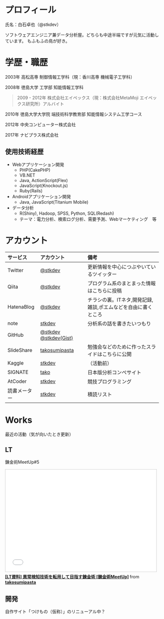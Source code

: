 # プロフィール
氏名：白石卓也（@stkdev）

ソフトウェアエンジニア兼データ分析屋。どちらも中途半端ですが元気に活動しています。
もふもふの鳥が好き。

# 学歴・職歴

2003年 高松高専 制御情報工学科（現：香川高専 機械電子工学科）

2008年 徳島大学 工学部 知能情報工学科

> 2009 - 2012年 株式会社エイペックス（現：株式会社MetaMoji エイペックス研究所）アルバイト

2010年 徳島大学大学院 端技術科学教育部 知能情報システム工学コース

2012年 中央コンピューター株式会社

2017年 ナビプラス株式会社


## 使用技術経歴
- Webアプリケーション開発
    - PHP(CakePHP)
    - VB.NET
    - Java, ActionScript(Flex)
    - JavaScript(Knockout.js)
    - Ruby(Rails)
- Androidアプリケーション開発
    - Java, JavaScript(Titanium Mobile)
- データ分析
    - R(Shiny), Hadoop, SPSS, Python, SQL(Redash)
    - テーマ：電力分析、検索ログ分析、需要予測、Webマーケティング　等

# アカウント

|サービス|アカウント|備考|
|:---|:---|:---|
|Twitter|[@stkdev](https://twitter.com/stkdev)|更新情報を中心につぶやいているツイッター|
|Qiita|[@stkdev](http://qiita.com/stkdev)|プログラム系のまとまった情報はこちらに投稿|
|HatenaBlog|[@stkdev](http://stkdev.hatenablog.com/)|チラシの裏。ITネタ,開発記録,雑談,ポエムなどを自由に書くところ|
|note|[stkdev](https://note.mu/stkdev)|分析系の話を書きたいつもり|
|GitHub|[@stkdev](https://github.com/stkdev)  [@stkdev(Gist)](https://gist.github.com/stkdev)||
|SlideShare|[takosumipasta](https://www.slideshare.net/takosumipasta)|勉強会などのために作ったスライドはこちらに公開|
|Kaggle|[stkdev](https://www.kaggle.com/takosumipasta)|（活動前）|
|SIGNATE|[tako](https://signate.jp/users/519/history)|日本版分析コンペサイト|
|AtCoder|[stkdev](https://atcoder.jp/users/stkdev)|競技プログラミング|
|読書メーター|[stkdev](https://bookmeter.com/users/969505)|積読リスト|


# Works
最近の活動（気が向いたとき更新）
## LT
錬金術MeetUp#5
<iframe src="//www.slideshare.net/slideshow/embed_code/key/giE3WCrkAv9r1B" width="495" height="335" frameborder="0" marginwidth="0" marginheight="0" scrolling="no" style="border:1px solid #CCC; border-width:1px; margin-bottom:5px; max-width: 100%;" allowfullscreen> </iframe> <div style="margin-bottom:5px"> <strong> <a href="//www.slideshare.net/takosumipasta/lt-meetup" title="[LT資料] 異常検知技術を転用して目指す錬金術 [錬金術MeetUp]" target="_blank">[LT資料] 異常検知技術を転用して目指す錬金術 [錬金術MeetUp]</a> </strong> from <strong><a href="https://www.slideshare.net/takosumipasta" target="_blank">takosumipasta</a></strong> </div>

## 開発
自作サイト「つけもの（仮称）」のリニューアル中？
